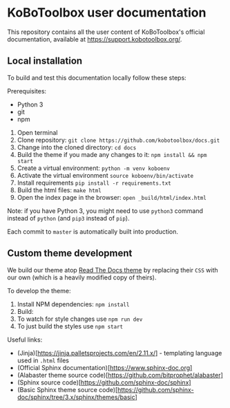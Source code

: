# KoBoToolbox user documentation

This repository contains all the user content of KoBoToolbox's official documentation, available at https://support.kobotoolbox.org/. 

## Local installation

To build and test this documentation locally follow these steps:

Prerequisites:
* Python 3
* git
* npm

1. Open terminal
1. Clone repository: `git clone https://github.com/kobotoolbox/docs.git`
1. Change into the cloned directory: `cd docs`
1. Build the theme if you made any changes to it: `npm install && npm start`
1. Create a virtual environment: `python -m venv koboenv`
1. Activate the virtual environment `source koboenv/bin/activate`
1. Install requirements `pip install -r requirements.txt`
1. Build the html files: `make html`
1. Open the index page in the browser: `open _build/html/index.html`

Note: if you have Python 3, you might need to use `python3` command instead of `python` (and `pip3` instead of `pip`).

Each commit to `master` is automatically built into production.

## Custom theme development

We build our theme atop [Read The Docs theme](https://sphinx-rtd-theme.readthedocs.io) by replacing their `CSS` with our own (which is a heavily modified copy of theirs).

To develop the theme:

1. Install NPM dependencies: `npm install`
1. Build:
  1. To watch for style changes use `npm run dev`
  1. To just build the styles use `npm start`

Useful links:

- (Jinja)[https://jinja.palletsprojects.com/en/2.11.x/] - templating language used in `.html` files
- (Official Sphinx documentation)[https://www.sphinx-doc.org]
- (Alabaster theme source code)[https://github.com/bitprophet/alabaster]
- (Sphinx source code)[https://github.com/sphinx-doc/sphinx]
- (Basic Sphinx theme source code)[https://github.com/sphinx-doc/sphinx/tree/3.x/sphinx/themes/basic]
